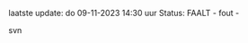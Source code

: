 laatste update: 
do 09-11-2023 14:30   uur 
Status: FAALT - fout - 
<div class="service R">svn</div>